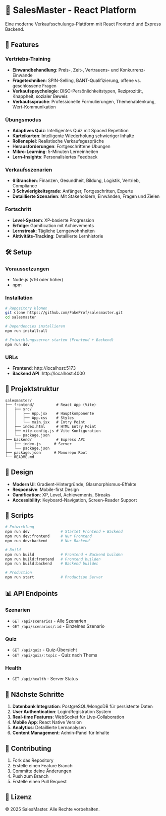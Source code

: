 # 🎯 SalesMaster - React Platform

Eine moderne Verkaufsschulungs-Plattform mit React Frontend und Express Backend.

## 🚀 Features

### Vertriebs-Training
- **Einwandbehandlung**: Preis-, Zeit-, Vertrauens- und Konkurrenz-Einwände
- **Fragetechniken**: SPIN-Selling, BANT-Qualifizierung, offene vs. geschlossene Fragen
- **Verkaufspsychologie**: DISC-Persönlichkeitstypen, Reziprozität, Knappheit, sozialer Beweis
- **Verkaufssprache**: Professionelle Formulierungen, Themenablenkung, Wert-Kommunikation

### Übungsmodus
- **Adaptives Quiz**: Intelligentes Quiz mit Spaced Repetition
- **Karteikarten**: Intelligente Wiederholung schwieriger Inhalte
- **Rollenspiel**: Realistische Verkaufsgespräche
- **Herausforderungen**: Fortgeschrittene Übungen
- **Mikro-Learning**: 5-Minuten Lerneinheiten
- **Lern-Insights**: Personalisiertes Feedback

### Verkaufsszenarien
- **6 Branchen**: Finanzen, Gesundheit, Bildung, Logistik, Vertrieb, Compliance
- **3 Schwierigkeitsgrade**: Anfänger, Fortgeschritten, Experte
- **Detaillierte Szenarien**: Mit Stakeholdern, Einwänden, Fragen und Zielen

### Fortschritt
- **Level-System**: XP-basierte Progression
- **Erfolge**: Gamification mit Achievements
- **Lernstreak**: Tägliche Lerngewohnheiten
- **Aktivitäts-Tracking**: Detaillierte Lernhistorie

## 🛠️ Setup

### Voraussetzungen
- Node.js (v16 oder höher)
- npm

### Installation
```bash
# Repository klonen
git clone https://github.com/FakeProf/salesmaster.git
cd salesmaster

# Dependencies installieren
npm run install:all

# Entwicklungsserver starten (Frontend + Backend)
npm run dev
```

### URLs
- **Frontend**: http://localhost:5173
- **Backend API**: http://localhost:4000

## 📁 Projektstruktur

```
salesmaster/
├── frontend/          # React App (Vite)
│   ├── src/
│   │   ├── App.jsx    # Hauptkomponente
│   │   ├── App.css    # Styles
│   │   └── main.jsx   # Entry Point
│   ├── index.html     # HTML Entry Point
│   ├── vite.config.js # Vite Konfiguration
│   └── package.json
├── backend/           # Express API
│   ├── index.js      # Server
│   └── package.json
├── package.json      # Monorepo Root
└── README.md
```

## 🎨 Design

- **Modern UI**: Gradient-Hintergründe, Glasmorphismus-Effekte
- **Responsive**: Mobile-first Design
- **Gamification**: XP, Level, Achievements, Streaks
- **Accessibility**: Keyboard-Navigation, Screen-Reader Support

## 🔧 Scripts

```bash
# Entwicklung
npm run dev              # Startet Frontend + Backend
npm run dev:frontend     # Nur Frontend
npm run dev:backend      # Nur Backend

# Build
npm run build            # Frontend + Backend builden
npm run build:frontend   # Frontend builden
npm run build:backend    # Backend builden

# Production
npm run start            # Production Server
```

## 📊 API Endpoints

### Szenarien
- `GET /api/scenarios` - Alle Szenarien
- `GET /api/scenarios/:id` - Einzelnes Szenario

### Quiz
- `GET /api/quiz` - Quiz-Übersicht
- `GET /api/quiz/:topic` - Quiz nach Thema

### Health
- `GET /api/health` - Server Status

## 🎯 Nächste Schritte

1. **Datenbank Integration**: PostgreSQL/MongoDB für persistente Daten
2. **User Authentication**: Login/Registration System
3. **Real-time Features**: WebSocket für Live-Collaboration
4. **Mobile App**: React Native Version
5. **Analytics**: Detaillierte Lernanalysen
6. **Content Management**: Admin-Panel für Inhalte

## 🤝 Contributing

1. Fork das Repository
2. Erstelle einen Feature Branch
3. Committe deine Änderungen
4. Push zum Branch
5. Erstelle einen Pull Request

## 📄 Lizenz

© 2025 SalesMaster. Alle Rechte vorbehalten.
